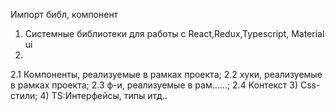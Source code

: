 Импорт библ, компонент
1) Системные библиотеки для работы с React,Redux,Typescript, Material ui
2)
2.1 Компоненты, реализуемые в рамках проекта;
2.2 хуки, реализуемые в рамках проекта;
2.3 ф-и, реализуемые в рам......;
2.4 Контекст
3) Css-стили;
4) TS:Интерфейсы, типы итд..
